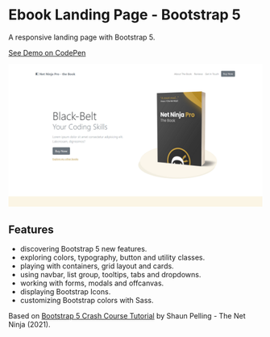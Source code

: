 # Ebook Landing Page - Bootstrap 5

A responsive landing page with Bootstrap 5.

[See Demo on CodePen](https://codepen.io/solygambas/full/oNWymQV)

<p align="center">
    <img src="screenshot.png">
</p>

## Features

- discovering Bootstrap 5 new features.
- exploring colors, typography, button and utility classes.
- playing with containers, grid layout and cards.
- using navbar, list group, tooltips, tabs and dropdowns.
- working with forms, modals and offcanvas.
- displaying Bootstrap Icons.
- customizing Bootstrap colors with Sass.

Based on [Bootstrap 5 Crash Course Tutorial](https://www.youtube.com/playlist?list=PL4cUxeGkcC9joIM91nLzd_qaH_AimmdAR) by Shaun Pelling - The Net Ninja (2021).
